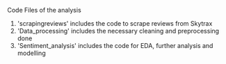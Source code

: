 Code Files of the analysis
1. 'scrapingreviews' includes the code to scrape reviews from Skytrax
2. 'Data_processing' includes the necessary cleaning and preprocessing done
3. 'Sentiment_analysis' includes the code for EDA, further analysis and modelling
